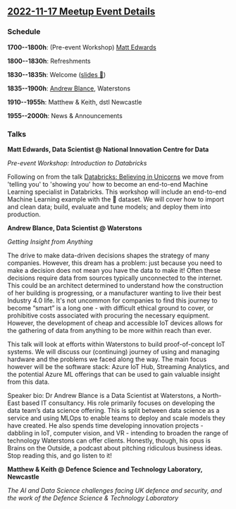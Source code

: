## [2022-11-17 Meetup Event Details](https://www.meetup.com/newcastle-upon-tyne-data-science-meetup/events/287261168/)

### Schedule

**1700--1800h**: (Pre-event Workshop) [Matt Edwards](https://www.linkedin.com/in/matthew-edwards-930573193/)

**1800--1830h**: Refreshments

**1830--1835h**: Welcome ([slides 🔗](./2022-11-17-welcome.pdf))

**1835--1900h**: [Andrew Blance](https://www.linkedin.com/in/andrew-blance/),
Waterstons

**1910--1955h**: Matthew & Keith, dstl Newcastle

**1955--2000h**: News & Announcements

### Talks

**Matt Edwards, Data Scientist @ National Innovation Centre for Data**

_Pre-event Workshop: Introduction to Databricks_

Following on from the talk [Databricks: Believing in Unicorns](https://www.meetup.com/newcastle-upon-tyne-data-science-meetup/events/287120959/)
we move from 'telling you' to 'showing you' how to become an end-to-end Machine
Learning specialist in Databricks. This workshop will include an end-to-end
Machine Learning example with the 🍷 dataset. We will cover how to import and
clean data; build, evaluate and tune models; and deploy them into production.

**Andrew Blance, Data Scientist @ Waterstons**

_Getting Insight from Anything_

The drive to make data-driven decisions shapes the strategy of many companies.
However, this dream has a problem: just because you need to make a decision
does not mean you have the data to make it! Often these decisions require data
from sources typically unconnected to the internet. This could be an architect
determined to understand how the construction of her building is progressing,
or a manufacturer wanting to live their best Industry 4.0 life. It's not
uncommon for companies to find this journey to become “smart” is a long one -
with difficult ethical ground to cover, or prohibitive costs associated with
procuring the necessary equipment. However, the development of cheap and
accessible IoT devices allows for the gathering of data from anything to be
more within reach than ever.

This talk will look at efforts within Waterstons to build proof-of-concept IoT
systems. We will discuss our (continuing) journey of using and managing
hardware and the problems we faced along the way. The main focus however will
be the software stack: Azure IoT Hub, Streaming Analytics, and the potential
Azure ML offerings that can be used to gain valuable insight from this data.

Speaker bio: Dr Andrew Blance is a Data Scientist at Waterstons, a North-East
based IT consultancy. His role primarily focuses on developing the data team’s
data science offering. This is split between data science as a service and
using MLOps to enable teams to deploy and scale models they have created. He
also spends time developing innovation projects - dabbling in IoT, computer
vision, and VR - intending to broaden the range of technology Waterstons can
offer clients. Honestly, though, his opus is Brains on the Outside, a podcast
about pitching ridiculous business ideas. Stop reading this, and go listen to
it!

**Matthew & Keith @ Defence Science and Technology Laboratory, Newcastle**

_The AI and Data Science challenges facing UK defence and security, and the
work of the Defence Science & Technology Laboratory_
